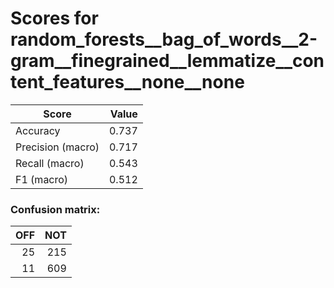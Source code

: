 # Scores for random_forests__bag_of_words__2-gram__finegrained__lemmatize__content_features__none__none
|      Score      |Value|
|-----------------|----:|
|Accuracy         |0.737|
|Precision (macro)|0.717|
|Recall (macro)   |0.543|
|F1 (macro)       |0.512|

### Confusion matrix:
|OFF|NOT|
|--:|--:|
| 25|215|
| 11|609|
